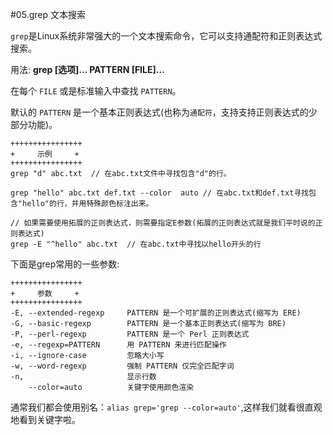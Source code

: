 #05.grep 文本搜索
  
  <code>grep</code>是Linux系统非常强大的一个文本搜索命令，它可以支持通配符和正则表达式搜索。
  
  用法:  **grep [选项]... PATTERN [FILE]...**  

  在每个 <code>FILE</code> 或是标准输入中查找 <code>PATTERN</code>。
  
  默认的 <code>PATTERN</code> 是一个基本正则表达式(也称为<code>通配符</code>，支持支持正则表达式的少部分功能)。

```
++++++++++++++++
+     示例     +
++++++++++++++++
grep "d" abc.txt  // 在abc.txt文件中寻找包含"d"的行。

grep "hello" abc.txt def.txt --color  auto // 在abc.txt和def.txt寻找包含"hello"的行，并用特殊颜色标注出来。

// 如果需要使用拓展的正则表达式，则需要指定E参数(拓展的正则表达式就是我们平时说的正则表达式)
grep -E "^hello" abc.txt  // 在abc.txt中寻找以hello开头的行
```

下面是grep常用的一些参数:

```
++++++++++++++++
+     参数     +
++++++++++++++++
-E, --extended-regexp     PATTERN 是一个可扩展的正则表达式(缩写为 ERE)
-G, --basic-regexp        PATTERN 是一个基本正则表达式(缩写为 BRE)
-P, --perl-regexp         PATTERN 是一个 Perl 正则表达式
-e, --regexp=PATTERN      用 PATTERN 来进行匹配操作
-i, --ignore-case         忽略大小写
-w, --word-regexp         强制 PATTERN 仅完全匹配字词
-n,                       显示行数
    --color=auto          关键字使用颜色渲染
```

通常我们都会使用别名：`alias grep='grep --color=auto'`,这样我们就看很直观地看到关键字啦。

